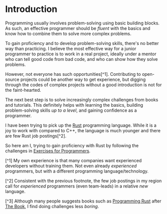 # Introduction

Programming usually involves problem-solving using basic building blocks.
As such, an effective programmer should be *fluent* with the basics and know how to combine them
to solve more complex problems.

To gain proficiency and to develop problem-solving skills, there's no better way than practicing.
I believe the most effective way for a junior programmer to practice is to work in a real project,
ideally under a mentor who can tell good code from bad code, and who can show how they solve problems.

However, not everyone has such opportunities[^1]. Contributing to open-source projects could be another
way to get experience, but digging through the codes of complex projects without a good introduction
is not for the faint-hearted.

The next best step is to solve increasingly complex challenges from books and tutorials. This
definitely helps with learning the basics, building problem-solving skills *up to a level*,
and gaining confidence as a programmer.

I have been trying to pick up the [Rust](https://www.rust-lang.org/ "The Rust Programming Language")
programming language. While it is a joy to work with compared to C++, the language is much younger and
there are few Rust job postings[^2].

So here am I, trying to gain proficiency with Rust by following
the challenges in [Exercises for Programmers](https://pragprog.com/titles/bhwb/exercises-for-programmers/ "Exercises for Programmers, by Brian P. Hogan").

[^1] My own experience is that many companies want experienced developers without training them.
Not even already *experienced* programmers, but with a different programming language/technology.

[^2] Consistent with the previous footnote, the few job postings in my region call for *experienced*
programmers (even team-leads) in a relative *new* language.

[^3] Although many people suggests books such as [Programming Rust](https://www.oreilly.com/library/view/programming-rust-2nd/9781492052586/ "Programming Rust by Jim Blandy, Jason Orendorff, Leonora F . S. Tindall") after [The Book](https://doc.rust-lang.org/book/ "The Rust Programming Language by Steve Klabnik and Carol Nichols, with contributions from the Rust Community"), I find doing
challenges less *boring*.

